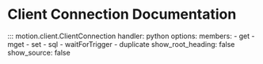 # Client Connection Documentation

::: motion.client.ClientConnection
    handler: python
    options:
      members:
        - get
        - mget
        - set
        - sql
        - waitForTrigger
        - duplicate
      show_root_heading: false
      show_source: false